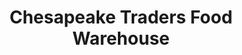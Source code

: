 ---
title: "Chesapeake Traders Food Warehouse"
url: /forest-hill/chesapeake-traders-food-warehouse/
shop: Supermarkt
---
